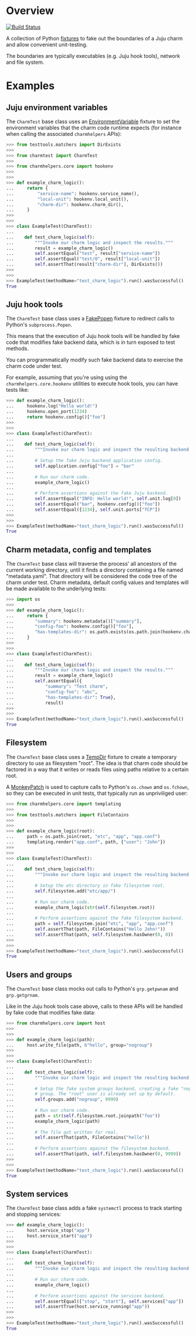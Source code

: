 # Overview

[![Build Status](https://travis-ci.org/freeekanayaka/charm-test.svg?branch=master)](https://travis-ci.org/freeekanayaka/charm-test)

A collection of Python [fixtures](https://github.com/testing-cabal/fixtures)
to fake out the boundaries of a Juju charm and allow convenient unit-testing.

The boundaries are typically executables (e.g. Juju hook tools), network
and file system.

# Examples

## Juju environment variables

The `CharmTest` base class uses an [EnvironmentVariable](https://github.com/testing-cabal/fixtures/blob/master/fixtures/_fixtures/environ.py)
fixture to set the environment variables that the charm code runtime
expects (for instance when calling the associated `charmhelpers` APIs):


```python
>>> from testtools.matchers import DirExists
>>>
>>> from charmtest import CharmTest
>>>
>>> from charmhelpers.core import hookenv
>>>
>>>
>>> def example_charm_logic():
...     return {
...         "service-name": hookenv.service_name(),
...         "local-unit": hookenv.local_unit(),
...         "charm-dir": hookenv.charm_dir(),
...     }
>>>
>>>
>>> class ExampleTest(CharmTest):
...
...    def test_charm_logic(self):
...        """Invoke our charm logic and inspect the results."""
...        result = example_charm_logic()
...        self.assertEqual("test", result["service-name"])
...        self.assertEqual("test/0", result["local-unit"])
...        self.assertThat(result["charm-dir"], DirExists())
>>>
>>>
>>> ExampleTest(methodName="test_charm_logic").run().wasSuccessful()
True

```

## Juju hook tools

The `CharmTest` base class uses a [FakePopen](https://github.com/testing-cabal/fixtures/blob/master/fixtures/_fixtures/popen.py)
fixture to redirect calls to Python's `subprocess.Popen`.

This means that the execution of Juju hook tools will be handled by fake code
that modifies fake backend data, which is in turn exposed to test methods.

You can programmatically modify such fake backend data to exercise the charm
code under test.

For example, assuming that you're using using the `charmhelpers.core.hookenv`
utilities to execute hook tools, you can have tests like:


```python
>>> def example_charm_logic():
...     hookenv.log("Hello world!")
...     hookenv.open_port(1234)
...     return hookenv.config()["foo"]
>>>
>>>
>>> class ExampleTest(CharmTest):
...
...    def test_charm_logic(self):
...        """Invoke our charm logic and inspect the resulting backend state."""
...
...        # Setup the fake Juju backend application config.
...        self.application.config["foo"] = "bar"
...
...        # Run our charm code.
...        example_charm_logic()
...
...        # Perform assertions against the fake Juju backend.
...        self.assertEqual("INFO: Hello world!", self.unit.log[0])
...        self.assertEqual("bar", hookenv.config()["foo"])
...        self.assertEqual({1234}, self.unit.ports["TCP"])
>>>
>>>
>>> ExampleTest(methodName="test_charm_logic").run().wasSuccessful()
True

```

## Charm metadata, config and templates

The `CharmTest` base class will traverse the process' all ancestors of the
current working directory, until it finds a directory containing a file
named "metadata.yaml". That directory will be considered the code tree of the
charm under test. Charm metadata, default config values and templates will
be made available to the underlying tests:

```python
>>> import os
>>>
>>> def example_charm_logic():
...     return {
...        "summary": hookenv.metadata()["summary"],
...        "config-foo": hookenv.config()["foo"],
...        "has-templates-dir": os.path.exists(os.path.join(hookenv.charm_dir(), "templates")),
...     }
>>>
>>>
>>> class ExampleTest(CharmTest):
...
...    def test_charm_logic(self):
...        """Invoke our charm logic and inspect the results."""
...        result = example_charm_logic()
...        self.assertEqual({
...            "summary": "Test charm",
...            "config-foo": "abc",
...            "has-templates-dir": True},
...            result)
>>>
>>>
>>> ExampleTest(methodName="test_charm_logic").run().wasSuccessful()
True

```

## Filesystem

The `CharmTest` base class uses a [TempDir](https://github.com/testing-cabal/fixtures/blob/master/fixtures/_fixtures/tempdir.py)
fixture to create a temporary directory to use as filesystem "root". The idea
is that charm code should be factored in a way that it writes or reads files
using paths relative to a certain root.

A [MonkeyPatch](https://github.com/testing-cabal/fixtures/blob/master/fixtures/_fixtures/monkeypatch.py)
is used to capture calls to Python's `os.chown` and `os.fchown`, so they can
be executed in unit tests, that typically run as unpriviliged user:

```python
>>> from charmhelpers.core import templating
>>>
>>> from testtools.matchers import FileContains
>>>
>>>
>>> def example_charm_logic(root):
...     path = os.path.join(root, "etc", "app", "app.conf")
...     templating.render("app.conf", path, {"user": "John"})
>>>
>>>
>>> class ExampleTest(CharmTest):
...
...    def test_charm_logic(self):
...        """Invoke our charm logic and inspect the resulting backend state."""
...
...        # Setup the etc directory in fake filesystem root.
...        self.filesystem.add("etc/app/")
...
...        # Run our charm code.
...        example_charm_logic(str(self.filesystem.root))
...
...        # Perform assertions against the fake filesystem backend.
...        path = self.filesystem.join("etc", "app", "app.conf")
...        self.assertThat(path, FileContains("Hello John!"))
...        self.assertThat(path, self.filesystem.hasOwner(0, 0))
>>>
>>>
>>> ExampleTest(methodName="test_charm_logic").run().wasSuccessful()
True

```

## Users and groups

The `CharmTest` base class mocks out calls to Python's `grp.getpwnam`
and `grp.getgrnam`.

Like in the Juju hook tools case above, calls to these APIs will be handled
by fake code that modifies fake data:

```python
>>> from charmhelpers.core import host
>>>
>>>
>>> def example_charm_logic(path):
...     host.write_file(path, b"hello", group="nogroup")
>>>
>>>
>>> class ExampleTest(CharmTest):
...
...    def test_charm_logic(self):
...        """Invoke our charm logic and inspect the resulting backend state."""
...
...        # Setup the fake system groups backend, creating a fake "nogroup"
...        # group. The "root" user is already set up by default.
...        self.groups.add("nogroup", 9999)
...
...        # Run our charm code.
...        path = str(self.filesystem.root.joinpath("foo"))
...        example_charm_logic(path)
...
...        # The file got written for real.
...        self.assertThat(path, FileContains("hello"))
...
...        # Perform assertions against the filesystem backend.
...        self.assertThat(path, self.filesystem.hasOwner(0, 9999))
>>>
>>>
>>> ExampleTest(methodName="test_charm_logic").run().wasSuccessful()
True

```

## System services

The `CharmTest` base class adds a fake `systemctl` process to track starting
and stopping services:

```python
>>> def example_charm_logic():
...     host.service_stop("app")
...     host.service_start("app")
>>>
>>>
>>> class ExampleTest(CharmTest):
...
...    def test_charm_logic(self):
...        """Invoke our charm logic and inspect the resulting backend state."""
...
...        # Run our charm code.
...        example_charm_logic()
...
...        # Perform assertions against the services backend.
...        self.assertEqual(["stop", "start"], self.services["app"])
...        self.assertTrue(host.service_running("app"))
>>>
>>>
>>> ExampleTest(methodName="test_charm_logic").run().wasSuccessful()
True

```
